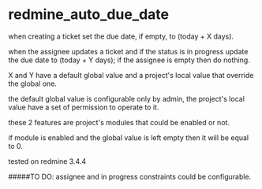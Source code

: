 redmine_auto_due_date
=

when creating a ticket set the due date, if empty, to (today + X days).

when the assignee updates a ticket and if the status is in progress update the due date to (today + Y days); if the assignee is empty then do nothing.

X and Y have a default global value and a project's local value that override the global one. 

the default global value is configurable only by admin, the project's local value have a set of permission to operate to it.

these 2 features are project's modules that could be enabled or not.

if module is enabled and the global value is left empty then it will be equal to 0.

tested on redmine 3.4.4

#####TO DO:
assignee and in progress constraints could be configurable.
